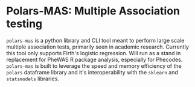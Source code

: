 # Polars-MAS: Multiple Association testing

`polars-mas` is a python library and CLI tool meant to perform large scale multiple association tests, primarily seen in academic research. Currently this tool only supports Firth's logistic regression. Will run as a stand in replacement for PheWAS R package analysis, especially for Phecodes. `polars-mas` is built to leverage the speed and memory efficiency of the `polars` dataframe library and it's interoperability with the `sklearn` and `statsmodels` libraries. 
